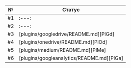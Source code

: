 
| № | Статус |
| ------ | ------ |
| #1 | :---: |
| #2 | :---: |
| #3 | [plugins/googledrive/README.md][PlGd] |
| #4 | [plugins/onedrive/README.md][PlOd] |
| #5 | [plugins/medium/README.md][PlMe] |
| #6 | [plugins/googleanalytics/README.md][PlGa] |
